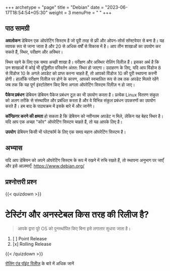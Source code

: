 +++
archetype = "page"
title = "Debian"
date = "2023-06-17T18:54:54+05:30"
weight = 3
menuPre = "<i class='fl-debian'></i> "
+++

## पाठ सामग्री

**अवलोकन**
डेबियन एक ऑपरेटिंग सिस्टम है जो पूरी तरह से फ्री और ओपन-सोर्स सॉफ्टवेयर से बना है। यह व्यापक रूप से जाना जाता है और 20 से अधिक वर्षों से विकास में है। आप तीन शाखाओं का उपयोग कर सकते हैं, स्थिर, परीक्षण और अस्थिर।

स्थिर रहने के लिए एक समग्र अच्छी शाखा है। परीक्षण और अस्थिर रोलिंग रिलीज़ हैं। इसका अर्थ है कि उन शाखाओं में कोई भी वृद्धिशील परिवर्तन अंतत: स्थिर हो जाएगा। उदाहरण के लिए, यदि आप विंडोज 8 से विंडोज 10 के अगले अपडेट को प्राप्त करना चाहते हैं, तो आपको विंडोज 10 की पूरी स्थापना करनी होगी। हालाँकि परीक्षण रिलीज़ पर होने के कारण, आपको स्वचालित रूप से तब तक अपडेट मिलते रहेंगे जब तक कि यह पूर्ण इंस्टॉलेशन किए बिना अगला ऑपरेटिंग सिस्टम रिलीज़ न हो जाए।

**पैकेज प्रबंधन**
डेबियन डेबियन पैकेज प्रबंधन टूल का भी उपयोग करता है। प्रत्येक Linux वितरण संकुल को अलग तरीके से संस्थापित और प्रबंधित करता है और वे विभिन्न संकुल प्रबंधन उपकरणों का उपयोग करते हैं। हम बाद के पाठ्यक्रम में इसके बारे में और जानेंगे।

**कॉन्फ़िगर करने की क्षमता**
हो सकता है कि डेबियन को नवीनतम अपडेट न मिले, लेकिन यह बेहद स्थिर है। यदि आप एक अच्छा "कोर" ऑपरेटिंग सिस्टम चाहते हैं, तो यह आपके लिए है।

**उपयोग**
डेबियन किसी भी प्लेटफॉर्म के लिए एक समग्र महान ऑपरेटिंग सिस्टम है।


## अभ्यास

यदि आप डेबियन को अपने ऑपरेटिंग सिस्टम के रूप में रखने में रुचि रखते हैं, तो स्थापना अनुभाग पर जाएँ और इसे आज़माएँ: <https://www.debian.org/>

## प्रश्नोत्तरी प्रश्न

{{< quizdown >}}

# टेस्टिंग और अनस्टेबल किस तरह की रिलीज है?

> आपके द्वारा पूरे OS को पुनर्स्थापित किए बिना इसे लगातार सुधारा जाता है।

1. [ ] Point Release
2. [x] Rolling Release

{{< /quizdown >}}

[रोलिंग एंड पॉइंट रिलीज़](https://www.fosslinux.com/2805/linux-rolling-release-vs-point-release-and-which-is-better.htm) के बारे में अधिक जानें
